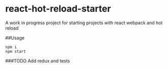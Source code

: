 # react-hot-reload-starter

A work in progress project for starting projects with react webpack and hot reload

##Usage

```
npm i
npm start
```

###TODO
Add redux and tests

